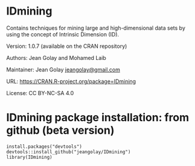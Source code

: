 # IDmining
Contains techniques for mining large and high-dimensional
data sets by using the concept of Intrinsic Dimension (ID).

Version: 1.0.7 (available on the CRAN repository)

Authors: Jean Golay and Mohamed Laib

Maintainer: Jean Golay jeangolay@gmail.com

URL: https://CRAN.R-project.org/package=IDmining

License: CC BY-NC-SA 4.0


# IDmining package installation: from github (beta version)
```{r}
install.packages("devtools")
devtools::install_github("jeangolay/IDmining")
library(IDmining)
```
